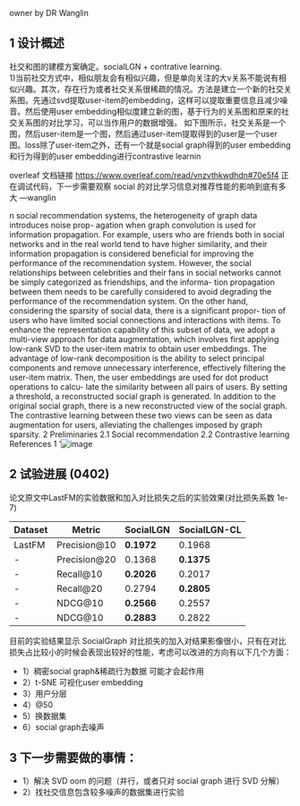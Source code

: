 owner by DR Wanglin

## 1 设计概述
社交和图的建模方案确定。socialLGN + contrative learning.  
1)当前社交方式中，相似朋友会有相似兴趣，但是单向关注的大v关系不能说有相似兴趣。其次，存在行为或者社交关系很稀疏的情况。方法是建立一个新的社交关系图。先通过svd提取user-item的embedding，这样可以提取重要信息且减少噪音。然后使用user embedding相似度建立新的图，基于行为的关系图和原来的社交关系图的对比学习，可以当作用户的数据增强。
如下图所示，社交关系是一个图，然后user-item是一个图，然后通过user-item提取得到的user是一个user图。loss除了user-item之外，还有一个就是social graph得到的user embedding和行为得到的user embedding进行contrastive learnin


overleaf 文档链接 https://www.overleaf.com/read/vnzvthkwdhdn#70e5f4 正在调试代码，下一步需要观察 social 的对比学习信息对推荐性能的影响到底有多大  —wanglin

n social recommendation systems, the heterogeneity of graph data introduces noise prop-
agation when graph convolution is used for information propagation. For example, users
who are friends both in social networks and in the real world tend to have higher similarity,
and their information propagation is considered beneficial for improving the performance
of the recommendation system. However, the social relationships between celebrities and
their fans in social networks cannot be simply categorized as friendships, and the informa-
tion propagation between them needs to be carefully considered to avoid degrading the
performance of the recommendation system.
On the other hand, considering the sparsity of social data, there is a significant propor-
tion of users who have limited social connections and interactions with items. To enhance
the representation capability of this subset of data, we adopt a multi-view approach for
data augmentation, which involves first applying low-rank SVD to the user-item matrix
to obtain user embeddings. The advantage of low-rank decomposition is the ability to
select principal components and remove unnecessary interference, effectively filtering the
user-item matrix. Then, the user embeddings are used for dot product operations to calcu-
late the similarity between all pairs of users. By setting a threshold, a reconstructed social
graph is generated. In addition to the original social graph, there is a new reconstructed
view of the social graph. The contrastive learning between these two views can be seen as
data augmentation for users, alleviating the challenges imposed by graph sparsity.
2 Preliminaries
2.1 Social recommendation
2.2 Contrastive learning
References
1
‘![image](https://github.com/xuanjixiao/onerec/assets/15994016/c1aa76bd-b464-46ab-bd15-2523bfecd7af)


## 2 试验进展 (0402)

论文原文中LastFM的实验数据和加入对比损失之后的实验效果(对比损失系数 1e-7)

| Dataset | Metric | SocialLGN |SocialLGN-CL
| -------- | -------- | -------- |-----------
| LastFM     | Precision@10     | **0.1972**     | 0.1968
| -     | Precision@20     | 0.1368     |**0.1375**
| -     | Recall@10     | **0.2026**     |0.2017
| -     | Recall@20     | 0.2794     |**0.2805**
| -     | NDCG@10     | **0.2566**     |0.2557
| -     | NDCG@10     | **0.2883**     |0.2822

目前的实验结果显示 SocialGraph 对比损失的加入对结果影像很小，只有在对比损失占比较小的时候会表现出较好的性能，考虑可以改进的方向有以下几个方面：
* 1）稠密social graph&稀疏行为数据 可能才会起作用
* 2）t-SNE 可视化user embedding
* 3）用户分层
* 4）@50
* 5）换数据集
* 6）social graph去噪声

## 3 下一步需要做的事情：
  * 1）解决 SVD oom 的问题（并行，或者只对 social graph 进行 SVD 分解）
  * 2）找社交信息包含较多噪声的数据集进行实验
